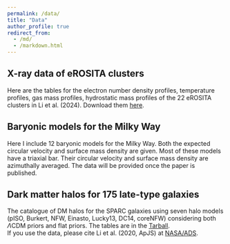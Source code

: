 ```yaml
---
permalink: /data/
title: "Data"
author_profile: true
redirect_from: 
  - /md/
  - /markdown.html
---
```



X-ray data of eROSITA clusters
-------------------

Here are the tables for the electron number density profiles, temperature profiles, gas mass profiles, hydrostatic mass profiles of the 22 eROSITA clusters in Li et al. (2024). 
Download them [here](https://github.com/PengfeiLi0606/pengfeili0606.github.io/raw/master/files/eROClusters.zip). 

Baryonic models for the Milky Way
--------------------------------

Here I include 12 baryonic models for the Milky Way. Both the expected circular velocity and surface mass density are given. Most of these models have a triaxial bar. Their circular velocity and surface mass density are azimuthally averaged. The data will be provided once the paper is published. 

Dark matter halos for 175 late-type galaxies
-------------------------------------------------------------

The catalogue of DM halos for the SPARC galaxies using seven halo models (pISO, Burkert, NFW, Einasto, Lucky13, DC14, coreNFW) considering both $\Lambda$CDM priors and flat priors. The tables are in the [Tarball](https://github.com/PengfeiLi0606/pengfeili0606.github.io/raw/master/files/DMhalos.zip).  
If you use the data, please cite Li et al. (2020, ApJS) at [NASA/ADS](https://ui.adsabs.harvard.edu/abs/2020ApJS..247...31L/abstract).
